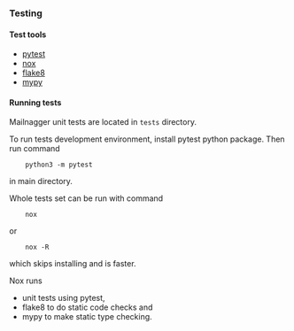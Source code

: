
### Testing


#### Test tools

* [pytest](https://docs.pytest.org/en/stable/)
* [nox](https://github.com/wntrblm/nox)
* [flake8](https://github.com/pycqa/flake8)
* [mypy](https://www.mypy-lang.org/)


#### Running tests

Mailnagger unit tests are located in `tests` directory.

To run tests development environment, install pytest python package.
Then run command
```
    python3 -m pytest
```
in main directory.

Whole tests set can be run with command 
```
    nox
```
or
```
    nox -R
```
which skips installing and is faster.

Nox runs

* unit tests using pytest,
* flake8 to do static code checks and
* mypy to make static type checking.

